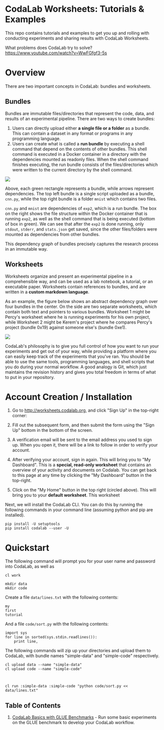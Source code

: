# CodaLab Worksheets: Tutorials & Examples

This repo contains tutorials and examples to get you up and rolling
with conducting experiments and sharing results with CodaLab Worksheets.

What problems does CodaLab try to solve? 
https://www.youtube.com/watch?v=WwFGfgf3-5s

# Overview

There are two important concepts in CodaLab: bundles and worksheets.

## Bundles
Bundles are immutable files/directories that represent the code, data, and results of an experimental pipeline. There are two ways to create bundles:

1) Users can directly upload either **a single file or a folder** as a bundle. This can contain a dataset in any format or programs in any programming language.
2) Users can create what is called a **run bundle** by executing a shell command that depend on the contents of other bundles. This shell command is executed in a Docker container in a directory with the dependencies mounted as readonly files. When the shell command finishes executing, the run bundle consists of the files/directories which were written to the current directory by the shell command. 

<img src="https://github.com/codalab/codalab-worksheets/wiki/images/execution.png" />

Above, each green rectangle represents a bundle, while arrows represent dependencies. The top left bundle is a single script uploaded as a bundle, `cnn.py`, while the top right bundle is a folder `mnist` which contains two files. 

`cnn.py` and `mnist` are dependencies of `exp2`, which is a run bundle. The box on the right shows the file structure within the Docker container that is running `exp2`, as well as the shell command that is being executed (bottom of box in green). We can see that after the `exp2` is done running, only `stdout`, `stderr`, and `stats.json` get saved, since the other files/folders were mounted as dependencies from other bundles. 

This dependency graph of bundles precisely captures the research process in an immutable way.

## Worksheets

Worksheets organize and present an experimental pipeline in a comprehensible way, and can be used as a lab notebook, a tutorial, or an executable paper. Worksheets contain references to bundles, and are written in a **custom markdown language**.

As an example, the figure below shows an abstract dependency graph over four bundles in the center. On the side are two separate worksheets, which contain both text and pointers to various bundles. Worksheet 1 might be Percy's worksheet where he is running experiments for his own project, while Worksheet 2 might be Kerem's project where he compares Percy's project (bundle 0x19) against someone else's (bundle 0xe1).  

<img src="https://github.com/codalab/codalab-worksheets/wiki/images/worksheets-schema.png" />

CodaLab's philosophy is to give you full control of how you want to run your experiments and get out of your way, while providing a platform where you can easily keep track of the experiments that you've ran. You should be able to use the same tools, programming languages, and shell scripts that you do during your normal workflow. A good analogy is Git, which just maintains the revision history and gives you total freedom in terms of what to put in your repository.

# Account Creation / Installation

1. Go to http://worksheets.codalab.org, and click "Sign Up" in the top-right corner: 
2. Fill out the subsequent form, and then submit the form using the "Sign Up" bottom in the bottom of the screen. 
3. A verification email will be sent to the email address you used to sign up. When you open it, there will be a link to follow in order to verify your account.
4. After verifying your account, sign in again. This will bring you to "My Dashboard". This is a **special, read-only worksheet** that contains an overview of your activity and documents on Codalab. You can get back to this page at any time by clicking the "My Dashboard" button in the top-right. 

5. Click on the "My Home" button in the top right (circled above). This will bring you to your **default worksheet**. This worksheet 

Next, we will install the CodaLab CLI. You can do this by running the following commands in your command line (assuming python and pip are installed). 

	pip install -U setuptools
	pip install codalab --user -U


# Quickstart

The following command will prompt you for your user name and password into CodaLab, as well as 

	cl work

	mkdir data
	mkdir code

Create a file `data/lines.txt` with the following contents: 

	my
	first
	tutorial

And a file `code/sort.py` with the following contents: 

	import sys
	for line in sorted(sys.stdin.readlines()):
    	print line,


The following commands will zip up your directories and upload them to CodaLab, with bundle names "simple-data" and "simple-code" respectively. 

	cl upload data --name "simple-data"
	cl upload code --name "simple-code"



	cl run :simple-data :simple-code "python code/sort.py << data/lines.txt"


## Table of Contents

1. [CodaLab Basics with GLUE Benchmarks](01-glue/GLUE-TUTORIAL.md) -
   Run some basic experiments on the GLUE benchmark to develop your
   CodaLab workflow.
